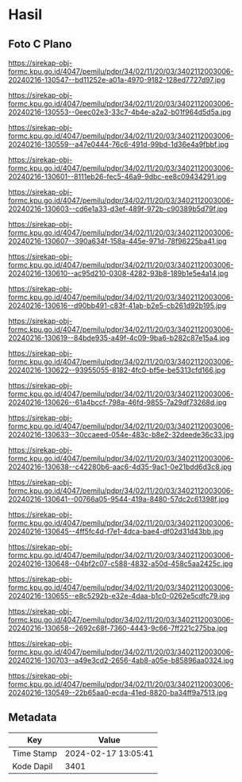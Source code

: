 # Hasil

## Foto C Plano

https://sirekap-obj-formc.kpu.go.id/4047/pemilu/pdpr/34/02/11/20/03/3402112003006-20240216-130547--bd11252e-a01a-4970-9182-128ed7727d97.jpg

https://sirekap-obj-formc.kpu.go.id/4047/pemilu/pdpr/34/02/11/20/03/3402112003006-20240216-130553--0eec02e3-33c7-4b4e-a2a2-b01f964d5d5a.jpg

https://sirekap-obj-formc.kpu.go.id/4047/pemilu/pdpr/34/02/11/20/03/3402112003006-20240216-130559--a47e0444-76c6-491d-99bd-1d36e4a9fbbf.jpg

https://sirekap-obj-formc.kpu.go.id/4047/pemilu/pdpr/34/02/11/20/03/3402112003006-20240216-130601--8111eb26-fec5-46a9-9dbc-ee8c09434291.jpg

https://sirekap-obj-formc.kpu.go.id/4047/pemilu/pdpr/34/02/11/20/03/3402112003006-20240216-130603--cd6e1a33-d3ef-489f-972b-c90389b5d79f.jpg

https://sirekap-obj-formc.kpu.go.id/4047/pemilu/pdpr/34/02/11/20/03/3402112003006-20240216-130607--390a634f-158a-445e-971d-78f96225ba41.jpg

https://sirekap-obj-formc.kpu.go.id/4047/pemilu/pdpr/34/02/11/20/03/3402112003006-20240216-130610--ac95d210-0308-4282-93b8-189b1e5e4a14.jpg

https://sirekap-obj-formc.kpu.go.id/4047/pemilu/pdpr/34/02/11/20/03/3402112003006-20240216-130616--d90bb491-c83f-41ab-b2e5-cb261d92b195.jpg

https://sirekap-obj-formc.kpu.go.id/4047/pemilu/pdpr/34/02/11/20/03/3402112003006-20240216-130619--84bde935-a49f-4c09-9ba6-b282c87e15a4.jpg

https://sirekap-obj-formc.kpu.go.id/4047/pemilu/pdpr/34/02/11/20/03/3402112003006-20240216-130622--93955055-8182-4fc0-bf5e-be5313cfd166.jpg

https://sirekap-obj-formc.kpu.go.id/4047/pemilu/pdpr/34/02/11/20/03/3402112003006-20240216-130626--61a4bccf-798a-46fd-9855-7a29df73268d.jpg

https://sirekap-obj-formc.kpu.go.id/4047/pemilu/pdpr/34/02/11/20/03/3402112003006-20240216-130633--30ccaeed-054e-483c-b8e2-32deede36c33.jpg

https://sirekap-obj-formc.kpu.go.id/4047/pemilu/pdpr/34/02/11/20/03/3402112003006-20240216-130638--c42280b6-aac6-4d35-9ac1-0e21bdd6d3c8.jpg

https://sirekap-obj-formc.kpu.go.id/4047/pemilu/pdpr/34/02/11/20/03/3402112003006-20240216-130641--00766a05-9544-419a-8480-57dc2c61398f.jpg

https://sirekap-obj-formc.kpu.go.id/4047/pemilu/pdpr/34/02/11/20/03/3402112003006-20240216-130645--4ff5fc4d-f7e1-4dca-bae4-df02d31d43bb.jpg

https://sirekap-obj-formc.kpu.go.id/4047/pemilu/pdpr/34/02/11/20/03/3402112003006-20240216-130648--04bf2c07-c588-4832-a50d-458c5aa2425c.jpg

https://sirekap-obj-formc.kpu.go.id/4047/pemilu/pdpr/34/02/11/20/03/3402112003006-20240216-130655--e8c5292b-e32e-4daa-b1c0-0262e5cdfc79.jpg

https://sirekap-obj-formc.kpu.go.id/4047/pemilu/pdpr/34/02/11/20/03/3402112003006-20240216-130658--2692c68f-7360-4443-9c66-7ff221c275ba.jpg

https://sirekap-obj-formc.kpu.go.id/4047/pemilu/pdpr/34/02/11/20/03/3402112003006-20240216-130703--a49e3cd2-2656-4ab8-a05e-b85896aa0324.jpg

https://sirekap-obj-formc.kpu.go.id/4047/pemilu/pdpr/34/02/11/20/03/3402112003006-20240216-130549--22b65aa0-ecda-41ed-8820-ba34ff9a7513.jpg


## Metadata

| Key        | Value               |
| ---------- | ------------------- |
| Time Stamp | 2024-02-17 13:05:41 |
| Kode Dapil | 3401                |



